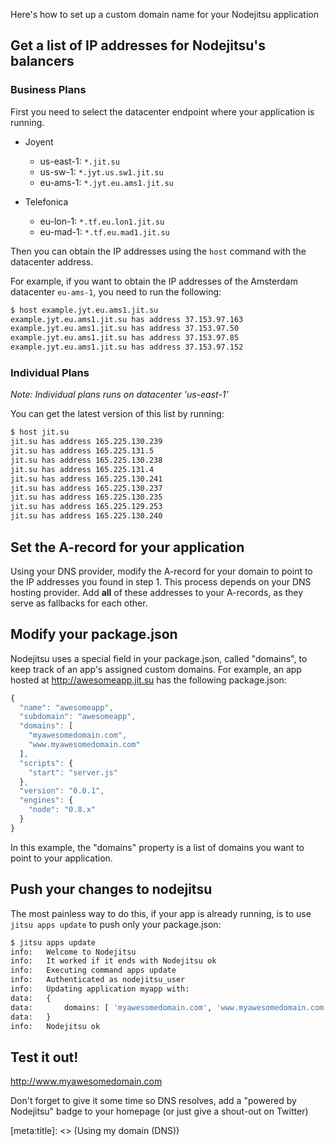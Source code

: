 Here's how to set up a custom domain name for your Nodejitsu application

## Get a list of IP addresses for Nodejitsu's balancers

### Business Plans

First you need to select the datacenter endpoint where your application is running.

* Joyent

  * us-east-1: `*.jit.su`
  * us-sw-1: `*.jyt.us.sw1.jit.su`
  * eu-ams-1: `*.jyt.eu.ams1.jit.su`

* Telefonica

  * eu-lon-1: `*.tf.eu.lon1.jit.su`
  * eu-mad-1: `*.tf.eu.mad1.jit.su`

Then you can obtain the IP addresses using the `host` command with the datacenter address.

For example, if you want to obtain the IP addresses of the Amsterdam datacenter `eu-ams-1`, you need to run the following:

``` bash
$ host example.jyt.eu.ams1.jit.su
example.jyt.eu.ams1.jit.su has address 37.153.97.163
example.jyt.eu.ams1.jit.su has address 37.153.97.50
example.jyt.eu.ams1.jit.su has address 37.153.97.85
example.jyt.eu.ams1.jit.su has address 37.153.97.152
```

### Individual Plans

_Note: Individual plans runs on datacenter 'us-east-1'_

You can get the latest version of this list by running:

``` bash
$ host jit.su
jit.su has address 165.225.130.239
jit.su has address 165.225.131.5
jit.su has address 165.225.130.238
jit.su has address 165.225.131.4
jit.su has address 165.225.130.241
jit.su has address 165.225.130.237
jit.su has address 165.225.130.235
jit.su has address 165.225.129.253
jit.su has address 165.225.130.240
```

## Set the A-record for your application

Using your DNS provider, modify the A-record for your domain to point to the IP addresses you found in step 1. This process depends on your DNS hosting provider. Add **all** of these addresses to your A-records, as they serve as fallbacks for each other.

## Modify your package.json

Nodejitsu uses a special field in your package.json, called "domains", to keep track of an app's assigned custom domains. For example, an app hosted at http://awesomeapp.jit.su has the following package.json:

``` javascript
{
  "name": "awesomeapp",
  "subdomain": "awesomeapp",
  "domains": [
    "myawesomedomain.com",
    "www.myawesomedomain.com"
  ],
  "scripts": {
    "start": "server.js"
  },
  "version": "0.0.1",
  "engines": {
    "node": "0.8.x"
  }
}
```

In this example, the "domains" property is a list of domains you want to point to your application.

## Push your changes to nodejitsu

The most painless way to do this, if your app is already running, is to use `jitsu apps update` to push only your package.json:

``` bash
$ jitsu apps update
info:   Welcome to Nodejitsu
info:   It worked if it ends with Nodejitsu ok
info:   Executing command apps update
info:   Authenticated as nodejitsu_user
info:   Updating application myapp with:
data:   {
data:       domains: [ 'myawesomedomain.com', 'www.myawesomedomain.com' ]
data:   }
info:   Nodejitsu ok
```

## Test it out!

http://www.myawesomedomain.com

Don't forget to give it some time so DNS resolves, add a "powered by Nodejitsu" badge to your homepage (or just give a shout-out on Twitter)

[meta:title]: <> (Using my domain (DNS))
